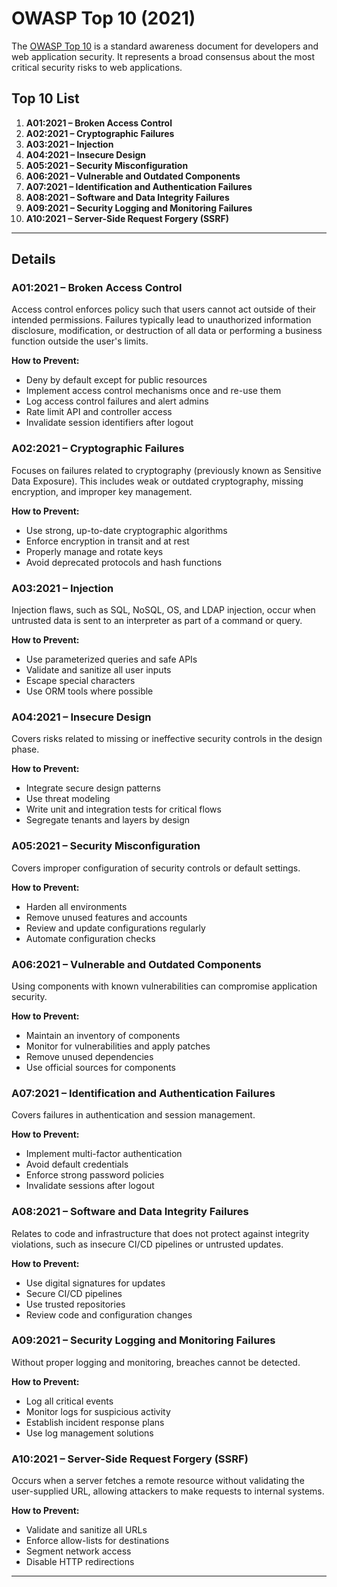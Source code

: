# OWASP Top 10 (2021)

The [OWASP Top 10](https://owasp.org/www-project-top-ten/) is a standard awareness document for developers and web application security. It represents a broad consensus about the most critical security risks to web applications.

## Top 10 List

1. **A01:2021 – Broken Access Control**
2. **A02:2021 – Cryptographic Failures**
3. **A03:2021 – Injection**
4. **A04:2021 – Insecure Design**
5. **A05:2021 – Security Misconfiguration**
6. **A06:2021 – Vulnerable and Outdated Components**
7. **A07:2021 – Identification and Authentication Failures**
8. **A08:2021 – Software and Data Integrity Failures**
9. **A09:2021 – Security Logging and Monitoring Failures**
10. **A10:2021 – Server-Side Request Forgery (SSRF)**

---

## Details

### **A01:2021 – Broken Access Control**
Access control enforces policy such that users cannot act outside of their intended permissions. Failures typically lead to unauthorized information disclosure, modification, or destruction of all data or performing a business function outside the user's limits.

**How to Prevent:**
- Deny by default except for public resources
- Implement access control mechanisms once and re-use them
- Log access control failures and alert admins
- Rate limit API and controller access
- Invalidate session identifiers after logout

### **A02:2021 – Cryptographic Failures**
Focuses on failures related to cryptography (previously known as Sensitive Data Exposure). This includes weak or outdated cryptography, missing encryption, and improper key management.

**How to Prevent:**
- Use strong, up-to-date cryptographic algorithms
- Enforce encryption in transit and at rest
- Properly manage and rotate keys
- Avoid deprecated protocols and hash functions

### **A03:2021 – Injection**
Injection flaws, such as SQL, NoSQL, OS, and LDAP injection, occur when untrusted data is sent to an interpreter as part of a command or query.

**How to Prevent:**
- Use parameterized queries and safe APIs
- Validate and sanitize all user inputs
- Escape special characters
- Use ORM tools where possible

### **A04:2021 – Insecure Design**
Covers risks related to missing or ineffective security controls in the design phase.

**How to Prevent:**
- Integrate secure design patterns
- Use threat modeling
- Write unit and integration tests for critical flows
- Segregate tenants and layers by design

### **A05:2021 – Security Misconfiguration**
Covers improper configuration of security controls or default settings.

**How to Prevent:**
- Harden all environments
- Remove unused features and accounts
- Review and update configurations regularly
- Automate configuration checks

### **A06:2021 – Vulnerable and Outdated Components**
Using components with known vulnerabilities can compromise application security.

**How to Prevent:**
- Maintain an inventory of components
- Monitor for vulnerabilities and apply patches
- Remove unused dependencies
- Use official sources for components

### **A07:2021 – Identification and Authentication Failures**
Covers failures in authentication and session management.

**How to Prevent:**
- Implement multi-factor authentication
- Avoid default credentials
- Enforce strong password policies
- Invalidate sessions after logout

### **A08:2021 – Software and Data Integrity Failures**
Relates to code and infrastructure that does not protect against integrity violations, such as insecure CI/CD pipelines or untrusted updates.

**How to Prevent:**
- Use digital signatures for updates
- Secure CI/CD pipelines
- Use trusted repositories
- Review code and configuration changes

### **A09:2021 – Security Logging and Monitoring Failures**
Without proper logging and monitoring, breaches cannot be detected.

**How to Prevent:**
- Log all critical events
- Monitor logs for suspicious activity
- Establish incident response plans
- Use log management solutions

### **A10:2021 – Server-Side Request Forgery (SSRF)**
Occurs when a server fetches a remote resource without validating the user-supplied URL, allowing attackers to make requests to internal systems.

**How to Prevent:**
- Validate and sanitize all URLs
- Enforce allow-lists for destinations
- Segment network access
- Disable HTTP redirections

---
